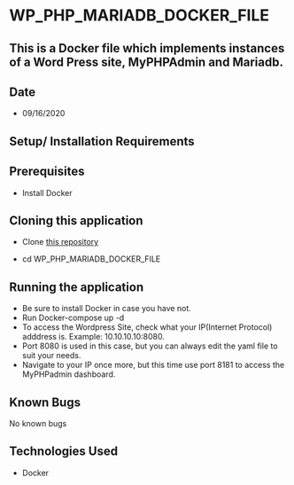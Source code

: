 
# WP_PHP_MARIADB_DOCKER_FILE

## This is a Docker file which implements instances of a Word Press site, MyPHPAdmin and Mariadb.

## Date 
* 09/16/2020

## Setup/ Installation Requirements

## Prerequisites
* Install Docker

## Cloning this application 

* Clone [this repository](https://github.com/Buttonupd/WP_PHP_MARIADB_DOCKER_FILE/)

* cd WP_PHP_MARIADB_DOCKER_FILE

## Running the application

* Be sure to install Docker in case you have not. 
* Run Docker-compose up -d
* To access the Wordpress Site, check what your IP(Internet Protocol) adddress is. Example: 10.10.10.10:8080.
* Port 8080 is used in this case, but you can always edit the yaml file to suit your needs.
* Navigate to your IP once more, but this time use port 8181 to access the MyPHPadmin dashboard.

## Known Bugs

No known bugs

## Technologies Used
- Docker






